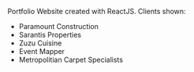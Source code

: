 Portfolio Website created with ReactJS.
Clients shown:
- Paramount Construction
- Sarantis Properties
- Zuzu Cuisine
- Event Mapper
- Metropolitian Carpet Specialists
